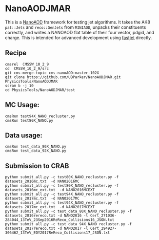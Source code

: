 # NanoAODJMAR
This is a [NanoAOD](https://twiki.cern.ch/twiki/bin/view/CMSPublic/WorkBookNanoAOD) framework for testing jet algorithms. It takes the AK8 `pat::Jets` and `reco::GenJets` from `MINIAOD`, unpacks their constituents correctly, and writes a NANOAOD flat table of their four vector, pdgid, and charge. This is intended for advanced development using [fastjet](http://fastjet.fr) directly.

## Recipe



```
cmsrel  CMSSW_10_2_9
cd  CMSSW_10_2_9/src
git cms-merge-topic cms-nanoAOD:master-102X
git clone https://github.com/UBParker/NanoAODJMAR.git PhysicsTools/NanoAODJMAR
scram b -j 10
cd PhysicsTools/NanoAODJMAR/test
```


## MC Usage:

```
cmsRun test94X_NANO_recluster.py
cmsRun test80X_NANO.py
```

## Data usage:
```
cmsRun test_data_80X_NANO.py
cmsRun test_data_92X_NANO.py
```


## Submission to CRAB
```
python submit_all.py -c test80X_NANO_recluster.py -f datasets_2016mc.txt  -d NANO2016MC
python submit_all.py -c test80X_NANO_recluster.py -f datasets_2016mc_ext.txt  -d NANO2016MCEXT
python submit_all.py -c test94X_NANO_recluster.py -f datasets_2017mc.txt  -d NANO2017MC
python submit_all.py -c test94X_NANO_recluster.py -f datasets_2017mc_ext.txt  -d NANO2017MCEXT
python submit_all.py -c test_data_80X_NANO_recluster.py -f datasets_2016rereco.txt -d NANO2016 -l Cert_271036-284044_13TeV_23Sep2016ReReco_Collisions16_JSON.txt
python submit_all.py -c test_data_94X_NANO_recluster.py -f datasets_2017rereco.txt -d NANO2017 -l Cert_294927-306462_13TeV_EOY2017ReReco_Collisions17_JSON.txt
```


